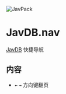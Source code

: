 ![JavPack](https://raw.githubusercontent.com/bolin-dev/JavPack/main/static/logo.png "logo")

# JavDB.nav

[JavDB](https://javdb.com/) 快捷导航

## 内容

- `←` `→` 方向键翻页
